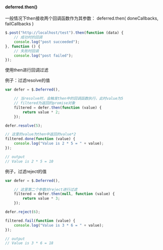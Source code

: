 #### deferred.then()

一般情况下then接收两个回调函数作为其参数：
deferred.then( doneCallbacks, failCallbacks )

```javascript
$.post("http://localhost/test").then(function (data) {
    // 成功时的回调
    console.log("post succeeded");
}, function () {
    // 失败时回调
    console.log("post failed");
});
```


使用then进行回调过滤

例子：过滤resolve的值

```javascript
var defer = $.Deferred(),

	// 当resolve时，会触发then中的回调函数执行，此时value为5
	// filtered为返回的promise对象
    filtered = defer.then(function (value) {
        return value * 2;
    });

defer.resolve(5);

// 这里的value为then中返回的value*2
filtered.done(function (value) {
    console.log("Value is 2 * 5 = " + value);
});

// output
// Value is 2 * 5 = 10
```

例子，过滤reject的值

```javascript
var defer = $.Deferred(),

	// 这里第二个参数对reject进行过滤
    filtered = defer.then(null, function (value) {
        return value * 3;
    });

defer.reject(6);

filtered.fail(function (value) {
    console.log("Value is 3 * 6 = " + value);
});

// output
// Value is 3 * 6 = 18
```

